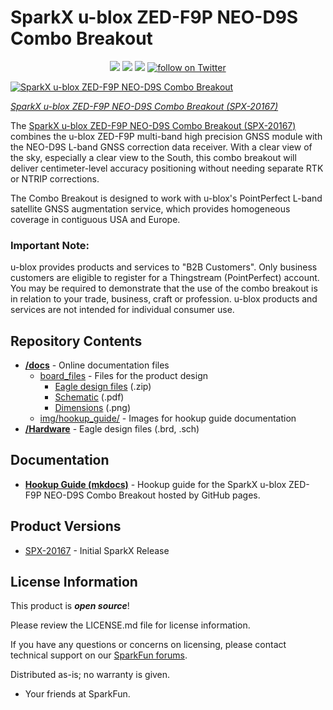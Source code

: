 # SparkX u-blox ZED-F9P NEO-D9S Combo Breakout

<p align="center">
  <a href="https://github.com/sparkfunX/u-blox_ZED-F9P_NEO-D9S_Combo_Breakout/issues" alt="Issues">
    <img src="https://img.shields.io/github/issues/sparkfunX/u-blox_ZED-F9P_NEO-D9S_Combo_Breakout.svg" /></a>
  <a href="https://github.com/sparkfunX/u-blox_ZED-F9P_NEO-D9S_Combo_Breakout/actions" alt="Actions">
    <img src="https://github.com/sparkfunX/u-blox_ZED-F9P_NEO-D9S_Combo_Breakout/actions/workflows/mkdocs.yml/badge.svg" /></a>
  <a href="https://github.com/sparkfunX/u-blox_ZED-F9P_NEO-D9S_Combo_Breakout/blob/main/LICENSE.md" alt="License">
    <img src="https://img.shields.io/badge/license-CC%20BY--SA%204.0-EF9421.svg" /></a>
  <a href="https://twitter.com/intent/follow?screen_name=sparkfun">
    <img src="https://img.shields.io/twitter/follow/sparkfun.svg?style=social&logo=twitter" alt="follow on Twitter"></a>
</p>

[![SparkX u-blox ZED-F9P NEO-D9S Combo Breakout]()](https://www.sparkfun.com/products/20167)

*[SparkX u-blox ZED-F9P NEO-D9S Combo Breakout (SPX-20167)](https://www.sparkfun.com/products/20167)*

The [SparkX u-blox ZED-F9P NEO-D9S Combo Breakout (SPX-20167)](https://www.sparkfun.com/products/20167) combines the u-blox ZED-F9P multi-band high precision GNSS module
with the NEO-D9S L-band GNSS correction data receiver. With a clear view of the sky, especially a clear view to the South, this combo breakout will deliver centimeter-level
accuracy positioning without needing separate RTK or NTRIP corrections.

The Combo Breakout is designed to work with u-blox's PointPerfect L-band satellite GNSS augmentation service, which provides homogeneous coverage in contiguous USA and Europe.

### Important Note:

u-blox provides products and services to "B2B Customers". Only business customers are eligible to register for a Thingstream (PointPerfect) account. You may be required to demonstrate that the use of the combo breakout is in relation to your trade, business, craft or profession. u-blox products and services are not intended for individual consumer use.

## Repository Contents

* **[/docs](/docs/)** - Online documentation files
    * [board_files](/docs/board_files/) - Files for the product design
        * [Eagle design files](/docs/board_files/ZED-F9P_NEO-D9S_Combo_x02.zip) (.zip)
        * [Schematic](/docs/board_files/Schematic.pdf) (.pdf)
        * [Dimensions](/docs/board_files/Dimensions.png) (.png)
    * [img/hookup_guide/](/docs/img/hookup_guide/) - Images for hookup guide documentation
* **[/Hardware](/Hardware/)** - Eagle design files (.brd, .sch)

## Documentation

* **[Hookup Guide (mkdocs)](https://sparkfunx.github.io/u-blox_ZED-F9P_NEO-D9S_Combo_Breakout)** - Hookup guide for the SparkX u-blox ZED-F9P NEO-D9S Combo Breakout hosted by GitHub pages.

## Product Versions

* [SPX-20167](https://www.sparkfun.com/products/20167) - Initial SparkX Release

## License Information

This product is _**open source**_! 

Please review the LICENSE.md file for license information. 

If you have any questions or concerns on licensing, please contact technical support on our [SparkFun forums](https://forum.sparkfun.com/viewforum.php?f=152).

Distributed as-is; no warranty is given.

- Your friends at SparkFun.
